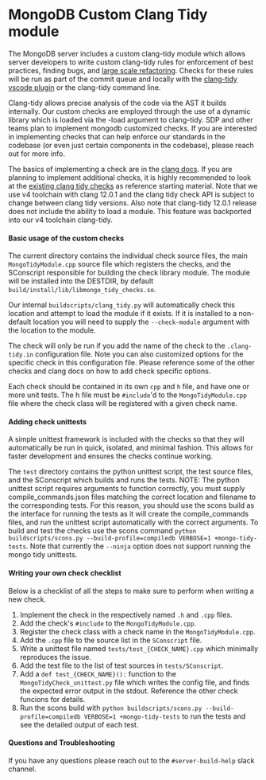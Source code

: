 # MongoDB Custom Clang Tidy module

The MongoDB server includes a custom clang-tidy module which allows server developers to write custom clang-tidy rules for enforcement of best practices, finding bugs, and [large scale refactoring](https://www.youtube.com/watch?v=UfLH7dORav8). Checks for these rules will be run as part of the commit queue and locally with the [clang-tidy vscode plugin](https://wiki.corp.mongodb.com/display/HGTC/Remote+Development+with+Visual+Studio+Code+%28vscode%29+for+MongoDB) or the clang-tidy command line.

Clang-tidy allows precise analysis of the code via the AST it builds internally. Our custom checks are employed through the use of a dynamic library which is loaded via the -load argument to clang-tidy. SDP and other teams plan to implement mongodb customized checks. If you are interested in implementing checks that can help enforce our standards in the codebase (or even just certain components in the codebase), please reach out for more info.

The basics of implementing a check are in the [clang docs](https://releases.llvm.org/12.0.1/tools/clang/tools/extra/docs/clang-tidy/Contributing.html). If you are planning to implement additional checks, it is highly recommended to look at the [existing clang tidy checks](https://github.com/llvm/llvm-project/tree/llvmorg-12.0.1/clang-tools-extra/clang-tidy) as reference starting material. Note that we use v4 toolchain with clang 12.0.1 and the clang tidy check API is subject to change between clang tidy versions. Also note that clang-tidy 12.0.1 release does not include the ability to load a module. This feature was backported into our v4 toolchain clang-tidy.

#### Basic usage of the custom checks

The current directory contains the individual check source files, the main `MongoTidyModule.cpp` source file which registers the checks, and the SConscript responsible for building the check library module. The module will be installed into the DESTDIR, by default `build/install/lib/libmongo_tidy_checks.so`.

Our internal `buildscripts/clang_tidy.py` will automatically check this location and attempt to load the module if it exists. If it is installed to a non-default location you will need to supply the `--check-module` argument with the location to the module.

The check will only be run if you add the name of the check to the `.clang-tidy.in` configuration file. Note you can also customized options for the specific check in this configuration file. Please reference some of the other checks and clang docs on how to add check specific options.

Each check should be contained in its own `cpp` and `h` file, and have one or more unit tests. The h file must be `#include`'d to the `MongoTidyModule.cpp` file where the check class will be registered with a given check name.

#### Adding check unittests

A simple unittest framework is included with the checks so that they will automatically be run in quick, isolated, and minimal fashion. This allows for faster development and ensures the checks continue working.

The `test` directory contains the python unittest script, the test source files, and the SConscript which builds and runs the tests. NOTE: The python unittest script requires arguments to function correctly, you must supply compile_commands.json files matching the correct location and filename to the corresponding tests. For this reason, you should use the scons build as the interface for running the tests as it will create the compile_commands files, and run the unittest script automatically with the correct arguments. To build and test the checks use the scons command `python buildscripts/scons.py --build-profile=compiledb VERBOSE=1 +mongo-tidy-tests`. Note that currently the `--ninja` option does not support running the mongo tidy unittests.

#### Writing your own check checklist

Below is a checklist of all the steps to make sure to perform when writing a new check.

1. Implement the check in the respectively named `.h` and `.cpp` files.
2. Add the check's `#include` to the `MongoTidyModule.cpp`.
3. Register the check class with a check name in the `MongoTidyModule.cpp`.
4. Add the `.cpp` file to the source list in the `SConscript` file.
5. Write a unittest file named `tests/test_{CHECK_NAME}.cpp` which minimally reproduces the issue.
6. Add the test file to the list of test sources in `tests/SConscript`.
7. Add a `def test_{CHECK_NAME}():` function to the `MongoTidyCheck_unittest.py` file which writes the config file, and finds the expected error output in the stdout. Reference the other check funcions for details.
8. Run the scons build with `python buildscripts/scons.py --build-profile=compiledb VERBOSE=1 +mongo-tidy-tests` to run the tests and see the detailed output of each test.

#### Questions and Troubleshooting

If you have any questions please reach out to the `#server-build-help` slack channel.
